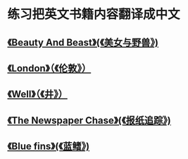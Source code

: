 # 练习把英文书籍内容翻译成中文
## [《Beauty And Beast》(《美女与野兽》)](https://robinxiang.github.io/EN-CN/beauty-and-beast)
## [《London》（《伦敦》）](https://robinxiang.github.io/EN-CN/20220508-london)
## [《Well》（《井》）](https://robinxiang.github.io/EN-CN/20220508-well)
## [《The Newspaper Chase》(《报纸追踪》)](https://robinxiang.github.io/EN-CN/20220509_the_newspaper_chase)
## [《Blue fins》(《蓝鳍》)](https://robinxiang.github.io/EN-CN/20220510_blue_fins)
